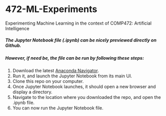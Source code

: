# 472-ML-Experiments
Experimenting Machine Learning in the context of COMP472: Artificial Intelligence

##### The Jupyter Notebook file (.ipynb) can be nicely previewed directly on Github.

##### However, if need be, the file can be run by following these steps:
1. Download the latest [Anaconda Navigator](https://www.anaconda.com/products/individual). 
2. Run it, and launch the Jupyter Notebook from its main UI.
3. Clone this repo on your computer.
4. Once Jupyter Notebook launches, it should open a new browser and display a directory.
5. Navigate to the location where you downloaded the repo, and open the .ipynb file.
6. You can now run the Jupyter Notebook file.
